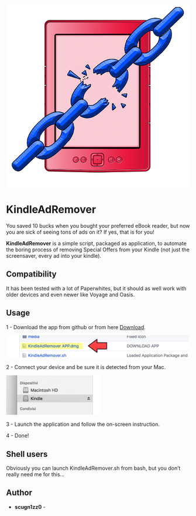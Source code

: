 <img src="media/IconRGB.png" width="500">

KindleAdRemover
======================
You saved 10 bucks when you bought your preferred eBook reader, but now you are sick of seeing tons of ads on it? If yes, that is for you!

**KindleAdRemover** is a simple script, packaged as application, to automate the boring process of removing Special Offers from your Kindle (not just the screensaver, every ad into your kindle).

## Compatibility

It has been tested with a lot of Paperwhites, but it should as well work with older devices and even newer like Voyage and Oasis.

## Usage

1 - Download the app from github or from here [Download](https://github.com/scugn1zz0/KindleAdRemover/raw/master/KindleAdRemover%20APP.dmg).

<img src="media/DownloadAPP.png" width="500">

2 - Connect your device and be sure it is detected from your Mac.

<img src="media/KindleConnected.png" width="260">

3 - Launch the application and follow the on-screen instruction.

4 - Done!

## Shell users

Obviously you can launch KindleAdRemover.sh from bash, but you don’t really need me for this…

## Author

* **scugn1zz0** -